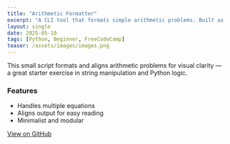 ```yaml
---
title: "Arithmetic Formatter"
excerpt: "A CLI tool that formats simple arithmetic problems. Built as part of FreeCodeCamp challenges."
layout: single
date: 2025-05-10
tags: [Python, Beginner, FreeCodeCamp]
teaser: /assets/images/images.png
---
```


This small script formats and aligns arithmetic problems for visual clarity — a great starter exercise in string manipulation and Python logic.

### Features
- Handles multiple equations
- Aligns output for easy reading
- Minimalist and modular

[View on GitHub](https://github.com/Ardit-Islami/arithmetic-formatter)
